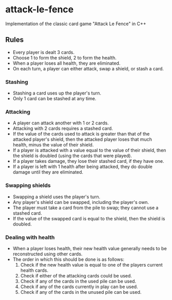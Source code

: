 # attack-le-fence
Implementation of the classic card game "Attack Le Fence" in C++

## Rules
- Every player is dealt 3 cards.
- Choose 1 to form the shield, 2 to form the health.
- When a player loses all health, they are eliminated.
- On each turn, a player can either attack, swap a shield, or stash a card. 

### Stashing
- Stashing a card uses up the player's turn.
- Only 1 card can be stashed at any time. 

### Attacking
- A player can attack another with 1 or 2 cards.
- Attacking with 2 cards requires a stashed card. 
- If the value of the cards used to attack is greater than that of the attacked player's shield, then the attacked player loses that much health, minus the value of their shield.
- If a player is attacked with a value equal to the value of their shield, then the shield is doubled (using the cards that were played).
- If a player takes damage, they lose their stashed card, if they have one.
- If a player is left with 1 health after being attacked, they do double damage until they are eliminated. 

### Swapping shields
- Swapping a shield uses the player's turn.
- Any player's shield can be swapped, including the player's own.
- The player must take a card from the pile to swap; they cannot use a stashed card.
- If the value of the swapped card is equal to the shield, then the shield is doubled. 

### Dealing with health
- When a player loses health, their new health value generally needs to be reconstructed using other cards.
- The order in which this should be done is as follows:
  1. Check if the new health value is equal to one of the players current health cards.
  2. Check if either of the attacking cards could be used. 
  3. Check if any of the cards in the used pile can be used.
  4. Check if any of the cards currently in play can be used. 
  5. Check if any of the cards in the unused pile can be used.
